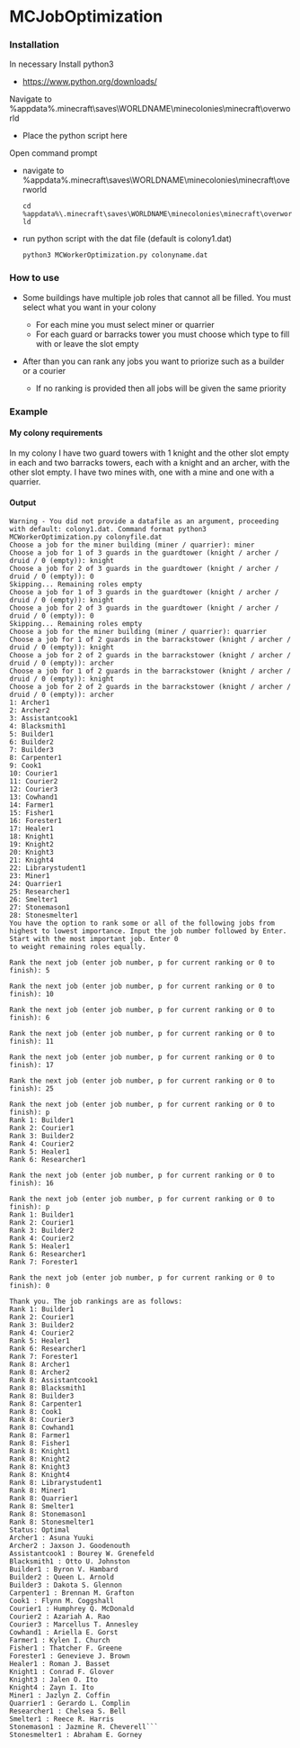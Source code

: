 # MCJobOptimization

### Installation
In necessary Install python3
- https://www.python.org/downloads/

Navigate to %appdata%\.minecraft\saves\WORLDNAME\minecolonies\minecraft\overworld
- Place the python script here

Open command prompt
- navigate to %appdata%\.minecraft\saves\WORLDNAME\minecolonies\minecraft\overworld

    ```cd %appdata%\.minecraft\saves\WORLDNAME\minecolonies\minecraft\overworld ```
- run python script with the dat file (default is colony1.dat)

    ``` python3 MCWorkerOptimization.py colonyname.dat ```

### How to use
- Some buildings have multiple job roles that cannot all be filled. You must select what you want in your colony
  - For each mine you must select miner or quarrier
  - For each guard or barracks tower you must choose which type to fill with or leave the slot empty

- After than you can rank any jobs you want to priorize such as a builder or a courier
  - If no ranking is provided then all jobs will be given the same priority

### Example

#### My colony requirements
In my colony I have two guard towers with 1 knight and the other slot empty in each and two barracks towers, each with a knight and an archer, with the other slot empty.
I have two mines with, one with a mine and one with a quarrier.


#### Output
```All required modules are ready.
Warning - You did not provide a datafile as an argument, proceeding with default: colony1.dat. Command format python3 MCWorkerOptimization.py colonyfile.dat
Choose a job for the miner building (miner / quarrier): miner
Choose a job for 1 of 3 guards in the guardtower (knight / archer / druid / 0 (empty)): knight
Choose a job for 2 of 3 guards in the guardtower (knight / archer / druid / 0 (empty)): 0
Skipping... Remaining roles empty
Choose a job for 1 of 3 guards in the guardtower (knight / archer / druid / 0 (empty)): knight
Choose a job for 2 of 3 guards in the guardtower (knight / archer / druid / 0 (empty)): 0
Skipping... Remaining roles empty
Choose a job for the miner building (miner / quarrier): quarrier
Choose a job for 1 of 2 guards in the barrackstower (knight / archer / druid / 0 (empty)): knight
Choose a job for 2 of 2 guards in the barrackstower (knight / archer / druid / 0 (empty)): archer
Choose a job for 1 of 2 guards in the barrackstower (knight / archer / druid / 0 (empty)): knight
Choose a job for 2 of 2 guards in the barrackstower (knight / archer / druid / 0 (empty)): archer
1: Archer1
2: Archer2
3: Assistantcook1
4: Blacksmith1
5: Builder1
6: Builder2
7: Builder3
8: Carpenter1
9: Cook1
10: Courier1
11: Courier2
12: Courier3
13: Cowhand1
14: Farmer1
15: Fisher1
16: Forester1
17: Healer1
18: Knight1
19: Knight2
20: Knight3
21: Knight4
22: Librarystudent1
23: Miner1
24: Quarrier1
25: Researcher1
26: Smelter1
27: Stonemason1
28: Stonesmelter1
You have the option to rank some or all of the following jobs from highest to lowest importance. Input the job number followed by Enter. Start with the most important job. Enter 0 
to weight remaining roles equally.

Rank the next job (enter job number, p for current ranking or 0 to finish): 5

Rank the next job (enter job number, p for current ranking or 0 to finish): 10

Rank the next job (enter job number, p for current ranking or 0 to finish): 6

Rank the next job (enter job number, p for current ranking or 0 to finish): 11

Rank the next job (enter job number, p for current ranking or 0 to finish): 17

Rank the next job (enter job number, p for current ranking or 0 to finish): 25

Rank the next job (enter job number, p for current ranking or 0 to finish): p
Rank 1: Builder1
Rank 2: Courier1
Rank 3: Builder2
Rank 4: Courier2
Rank 5: Healer1
Rank 6: Researcher1

Rank the next job (enter job number, p for current ranking or 0 to finish): 16

Rank the next job (enter job number, p for current ranking or 0 to finish): p
Rank 1: Builder1
Rank 2: Courier1
Rank 3: Builder2
Rank 4: Courier2
Rank 5: Healer1
Rank 6: Researcher1
Rank 7: Forester1

Rank the next job (enter job number, p for current ranking or 0 to finish): 0

Thank you. The job rankings are as follows:
Rank 1: Builder1
Rank 2: Courier1
Rank 3: Builder2
Rank 4: Courier2
Rank 5: Healer1
Rank 6: Researcher1
Rank 7: Forester1
Rank 8: Archer1
Rank 8: Archer2
Rank 8: Assistantcook1
Rank 8: Blacksmith1
Rank 8: Builder3
Rank 8: Carpenter1
Rank 8: Cook1
Rank 8: Courier3
Rank 8: Cowhand1
Rank 8: Farmer1
Rank 8: Fisher1
Rank 8: Knight1
Rank 8: Knight2
Rank 8: Knight3
Rank 8: Knight4
Rank 8: Librarystudent1
Rank 8: Miner1
Rank 8: Quarrier1
Rank 8: Smelter1
Rank 8: Stonemason1
Rank 8: Stonesmelter1
Status: Optimal
Archer1 : Asuna Yuuki
Archer2 : Jaxson J. Goodenouth
Assistantcook1 : Bourey W. Grenefeld
Blacksmith1 : Otto U. Johnston
Builder1 : Byron V. Hambard
Builder2 : Queen L. Arnold
Builder3 : Dakota S. Glennon
Carpenter1 : Brennan M. Grafton
Cook1 : Flynn M. Coggshall
Courier1 : Humphrey Q. McDonald
Courier2 : Azariah A. Rao
Courier3 : Marcellus T. Annesley
Cowhand1 : Ariella E. Gorst
Farmer1 : Kylen I. Church
Fisher1 : Thatcher F. Greene
Forester1 : Genevieve J. Brown
Healer1 : Roman J. Basset
Knight1 : Conrad F. Glover
Knight3 : Jalen O. Ito
Knight4 : Zayn I. Ito
Miner1 : Jazlyn Z. Coffin
Quarrier1 : Gerardo L. Complin
Researcher1 : Chelsea S. Bell
Smelter1 : Reece R. Harris
Stonemason1 : Jazmine R. Cheverell```
Stonesmelter1 : Abraham E. Gorney
